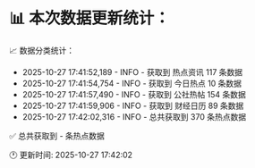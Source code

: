 📊 本次数据更新统计：
==========================

📈 数据分类统计：
- 2025-10-27 17:41:52,189 - INFO - 获取到 热点资讯 117 条数据
- 2025-10-27 17:41:54,754 - INFO - 获取到 今日热点 10 条数据
- 2025-10-27 17:41:57,490 - INFO - 获取到 公社热帖 154 条数据
- 2025-10-27 17:41:59,906 - INFO - 获取到 财经日历 89 条数据
- 2025-10-27 17:42:02,316 - INFO - 总共获取到 370 条热点数据

✅ 总共获取到 - 条热点数据

🕐 更新时间: 2025-10-27 17:42:02
